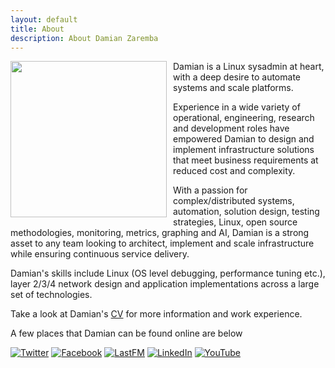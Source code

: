 ```yaml
---
layout: default
title: About
description: About Damian Zaremba
---
```

<img src="https://s.gravatar.com/avatar/5eb437aa4368d29386cb6f0ed8e6c5b4?s=250" style="float: left; height: 250px; margin-right: 10px" />

Damian is a Linux sysadmin at heart, with a deep desire to automate systems and scale platforms.

Experience in a wide variety of operational, engineering, research and development roles have empowered Damian to design and implement infrastructure solutions that meet business requirements at reduced cost and complexity.

With a passion for complex/distributed systems, automation, solution design, testing strategies, Linux, open source methodologies, monitoring, metrics, graphing and AI, Damian is a strong asset to any team looking to architect, implement and scale infrastructure while ensuring continuous service delivery.

Damian's skills include Linux (OS level debugging, performance tuning etc.), layer 2/3/4 network design and application implementations across a large set of technologies.

Take a look at Damian's [CV](/cv) for more information and work experience.

A few places that Damian can be found online are below

[![Twitter](/assests/images/logos/twitter.png)](http://twitter.com/DamianZaremba)
[![Facebook](/assests/images/logos/facebook.png)](http://facebook.com/DamianZaremba)
[![LastFM](/assests/images/logos/lastfm.png)](http://lastfm.com/user/DamianZaremba4)
[![LinkedIn](/assests/images/logos/linkedin.png)](http://uk.linkedin.com/in/damianzaremba)
[![YouTube](/assests/images/logos/youtube.png)](http://www.youtube.com/user/DamianZaremba)
